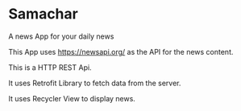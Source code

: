 # Samachar
A news App for your daily news

This App uses https://newsapi.org/ as the API for the news content.

This is a HTTP REST Api.

It uses Retrofit Library to fetch data from the server.

It uses Recycler View to display news.
